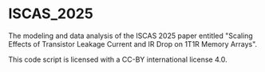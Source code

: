 # ISCAS_2025
The modeling and data analysis of the ISCAS 2025 paper entitled "Scaling Effects of Transistor Leakage Current and IR Drop on 1T1R Memory Arrays".

This code script is licensed with a CC-BY international license 4.0.

